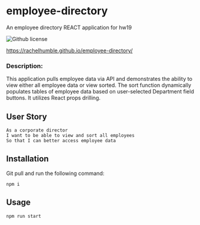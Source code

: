 # employee-directory
 An employee directory REACT application for hw19
 
 ![Github license](https://img.shields.io/badge/License-MIT-yellow.svg)
 
https://rachelhumble.github.io/employee-directory/

### Description: 
This application pulls employee data via API and demonstrates the ability to view either all employee data or view sorted. The sort function dynamically populates tables of employee data based on user-selected Department field buttons. It utilizes React props drilling. 

## User Story
```
As a corporate director
I want to be able to view and sort all employees
So that I can better access employee data
```

## Installation
Git pull and run the following command:
```
npm i
```
## Usage
```
npm run start
```

